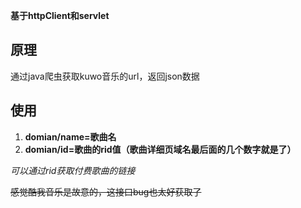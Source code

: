 **基于httpClient和servlet**

## 原理

通过java爬虫获取kuwo音乐的url，返回json数据

## 使用

1. **domian/name=歌曲名**
2. **domian/id=歌曲的rid值（歌曲详细页域名最后面的几个数字就是了）**


*可以通过rid获取付费歌曲的链接*

~~感觉酷我音乐是故意的，这接口bug也太好获取了~~
